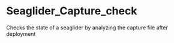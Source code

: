 # Seaglider_Capture_check
Checks the state of a seaglider by analyzing the capture file after deployment
